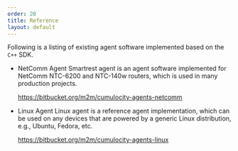 ```yaml
---
order: 20
title: Reference
layout: default
---
```


Following is a listing of existing agent software implemented based on the `C++` SDK.
-   NetComm Agent
    Smartrest agent is an agent software implemented for NetComm NTC-6200 and NTC-140w routers, which is used in many production projects.
    
    <https://bitbucket.org/m2m/cumulocity-agents-netcomm>

-   Linux Agent
    Linux agent is a reference agent implementation, which can be used on any devices that are powered by a generic Linux distribution, e.g., Ubuntu, Fedora, etc.
    
    <https://bitbucket.org/m2m/cumulocity-agents-linux>